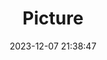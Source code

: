 ---
weight: 1
images:
- /images/edited/100.jpeg
title: Picture
date: 2023-12-07 21:38:47
tags: [luminarneo,work,ilce7m3]
---